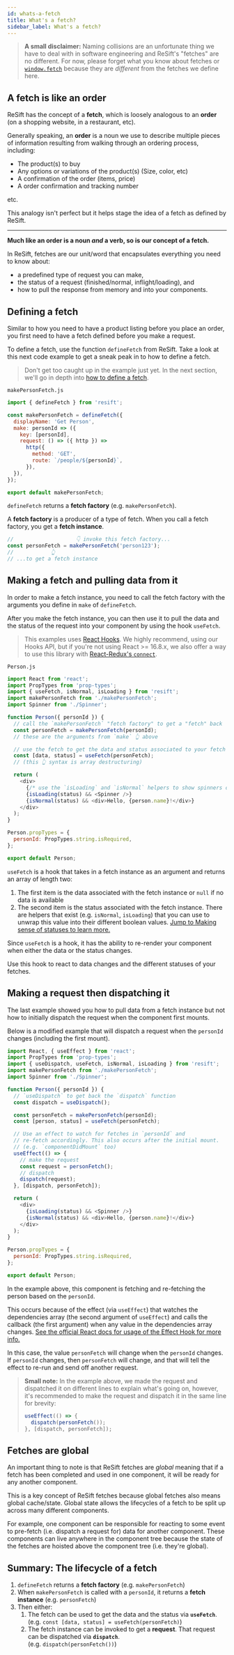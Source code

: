 ```yaml
---
id: whats-a-fetch
title: What's a fetch?
sidebar_label: What's a fetch?
---
```


> **A small disclaimer:** Naming collisions are an unfortunate thing we have to deal with in software engineering and ReSift's "fetches" are no different. For now, please forget what you know about fetches or [`window.fetch`](https://developer.mozilla.org/en-US/docs/Web/API/Fetch_API) because they are _different_ from the fetches we define here.

## A fetch is like an order

ReSift has the concept of a **fetch**, which is loosely analogous to an **order** (on a shopping website, in a restaurant, etc).

Generally speaking, an **order** is a noun we use to describe multiple pieces of information resulting from walking through an ordering process, including:

- The product(s) to buy
- Any options or variations of the product(s) (Size, color, etc)
- A confirmation of the order (items, price)
- A order confirmation and tracking number

etc.

This analogy isn't perfect but it helps stage the idea of a fetch as defined by ReSift.

---

**Much like an order is a noun _and_ a verb, so is our concept of a fetch.**

In ReSift, fetches are our unit/word that encapsulates everything you need to know about:

- a predefined type of request you can make,
- the status of a request (finished/normal, inflight/loading), and
- how to pull the response from memory and into your components.

## Defining a fetch

Similar to how you need to have a product listing before you place an order, you first need to have a fetch defined before you make a request.

To define a fetch, use the function `defineFetch` from ReSift. Take a look at this next code example to get a sneak peak in to how to define a fetch.

> Don't get too caught up in the example just yet. In the next section, we'll go in depth into [how to define a fetch](./how-to-define-a-fetch.md).

`makePersonFetch.js`

```js
import { defineFetch } from 'resift';

const makePersonFetch = defineFetch({
  displayName: 'Get Person',
  make: personId => ({
    key: [personId],
    request: () => ({ http }) =>
      http({
        method: 'GET',
        route: `/people/${personId}`,
      }),
  }),
});

export default makePersonFetch;
```

`defineFetch` returns a **fetch factory** (e.g. `makePersonFetch`).

A **fetch factory** is a producer of a type of fetch. When you call a fetch factory, you get a **fetch instance**.

```js
//                    👇 invoke this fetch factory...
const personFetch = makePersonFetch('person123');
//            👆
// ...to get a fetch instance
```

## Making a fetch and pulling data from it

In order to make a fetch instance, you need to call the fetch factory with the arguments you define in `make` of `defineFetch`.

After you make the fetch instance, you can then use it to pull the data and the status of the request into your component by using the hook `useFetch`.

> This examples uses [React Hooks](https://reactjs.org/docs/hooks-intro.html). We highly recommend, using our Hooks API, but if you're not using React >= 16.8.x, we also offer a way to use this library with [React-Redux's `connect`](../TODO.md).

`Person.js`

```js
import React from 'react';
import PropTypes from 'prop-types';
import { useFetch, isNormal, isLoading } from 'resift';
import makePersonFetch from './makePersonFetch';
import Spinner from './Spinner';

function Person({ personId }) {
  // call the `makePersonFetch` "fetch factory" to get a "fetch" back
  const personFetch = makePersonFetch(personId);
  // these are the arguments from `make` 👆 above

  // use the fetch to get the data and status associated to your fetch
  const [data, status] = useFetch(personFetch);
  // (this 👆 syntax is array destructuring)

  return (
    <div>
      {/* use the `isLoading` and `isNormal` helpers to show spinners or data */}
      {isLoading(status) && <Spinner />}
      {isNormal(status) && <div>Hello, {person.name}!</div>}
    </div>
  );
}

Person.propTypes = {
  personId: PropTypes.string.isRequired,
};

export default Person;
```

`useFetch` is a hook that takes in a fetch instance as an argument and returns an array of length two:

1. The first item is the data associated with the fetch instance or `null` if no data is available
2. The second item is the status associated with the fetch instance. There are helpers that exist (e.g. `isNormal`, `isLoading`) that you can use to unwrap this value into their different boolean values. [Jump to Making sense of statuses to learn more.](../TODO.md)

Since `useFetch` is a hook, it has the ability to re-render your component when either the data or the status changes.

Use this hook to react to data changes and the different statuses of your fetches.

## Making a request then dispatching it

The last example showed you how to pull data from a fetch instance but not how to initially dispatch the request when the component first mounts.

Below is a modified example that will dispatch a request when the `personId` changes (including the first mount).

```js
import React, { useEffect } from 'react';
import PropTypes from 'prop-types';
import { useDispatch, useFetch, isNormal, isLoading } from 'resift';
import makePersonFetch from './makePersonFetch';
import Spinner from './Spinner';

function Person({ personId }) {
  // `useDispatch` to get back the `dispatch` function
  const dispatch = useDispatch();

  const personFetch = makePersonFetch(personId);
  const [person, status] = useFetch(personFetch);

  // Use an effect to watch for fetches in `personId` and
  // re-fetch accordingly. This also occurs after the initial mount.
  // (e.g. `componentDidMount` too)
  useEffect(() => {
    // make the request
    const request = personFetch();
    // dispatch
    dispatch(request);
  }, [dispatch, personFetch]);

  return (
    <div>
      {isLoading(status) && <Spinner />}
      {isNormal(status) && <div>Hello, {person.name}!</div>}
    </div>
  );
}

Person.propTypes = {
  personId: PropTypes.string.isRequired,
};

export default Person;
```

In the example above, this component is fetching and re-fetching the person based on the `personId`.

This occurs because of the effect (via `useEffect`) that watches the dependencies array (the second argument of `useEffect`) and calls the callback (the first argument) when any value in the dependencies array changes. [See the official React docs for usage of the Effect Hook for more info.](https://reactjs.org/docs/hooks-effect.html)

In this case, the value `personFetch` will change when the `personId` changes. If `personId` changes, then `personFetch` will change, and that will tell the effect to re-run and send off another request.

> **Small note:** In the example above, we made the request and dispatched it on different lines to explain what's going on, however, it's recommended to make the request and dispatch it in the same line for brevity:
>
> ```js
> useEffect(() => {
>   dispatch(personFetch());
> }, [dispatch, personFetch]);
> ```

## Fetches are global

An important thing to note is that ReSift fetches are _global_ meaning that if a fetch has been completed and used in one component, it will be ready for any another component.

This is a key concept of ReSift fetches because global fetches also means global cache/state. Global state allows the lifecycles of a fetch to be split up across many different components.

For example, one component can be responsible for reacting to some event to pre-fetch (i.e. dispatch a request for) data for another component. These components can live anywhere in the component tree because the state of the fetches are hoisted above the component tree (i.e. they're global).

## Summary: The lifecycle of a fetch

1. `defineFetch` returns a **fetch factory** (e.g. `makePersonFetch`)
2. When `makePersonFetch` is called with a `personId`, it returns a **fetch instance** (e.g. `personFetch`)
3. Then either:
   1. The fetch can be used to get the data and the status via **`useFetch`**.
      <br />(e.g. `const [data, status] = useFetch(personFetch)`)
   2. The fetch instance can be invoked to get a **request**. That request can be dispatched via **`dispatch`**.
      <br />(e.g. `dispatch(personFetch())`)
